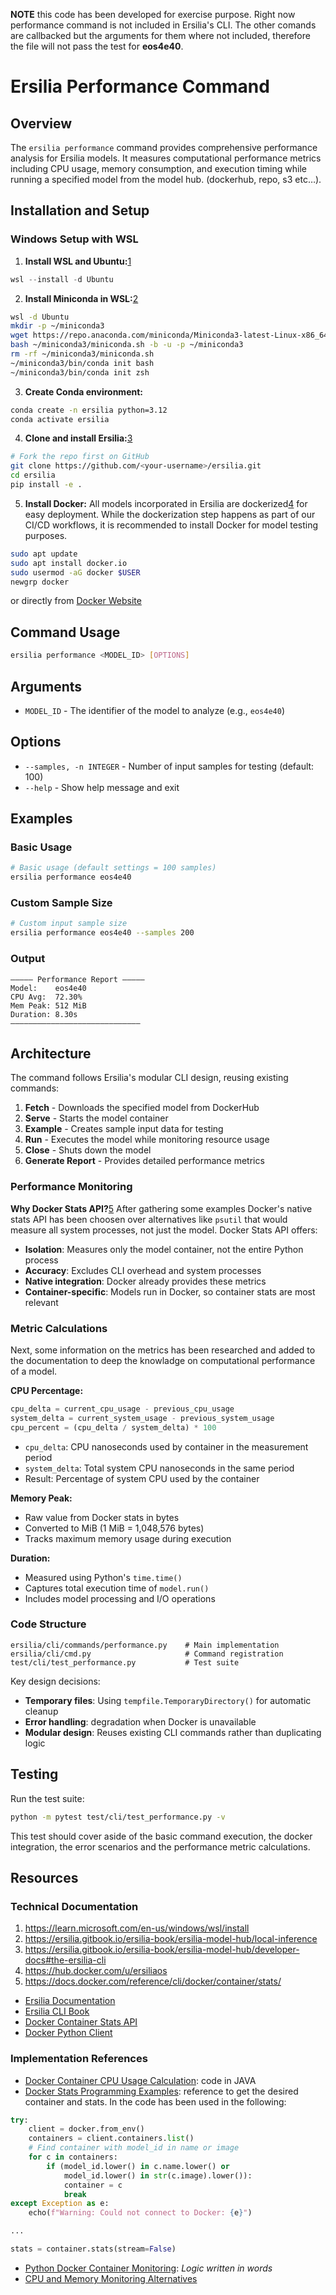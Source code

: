 **NOTE**
this code has been developed for exercise purpose. Right now performance command is not included in Ersilia's CLI.
The other comands are callbacked but the arguments for them where not included, therefore the file will not pass the test for **eos4e40**.

# Ersilia Performance Command

## Overview

The `ersilia performance` command provides comprehensive performance analysis for Ersilia models. It measures computational performance metrics including CPU usage, memory consumption, and execution timing while running a specified model from the model hub. (dockerhub, repo, s3 etc…).
   
## Installation and Setup

### Windows Setup with WSL

1. **Install WSL and Ubuntu:**[1](https://learn.microsoft.com/en-us/windows/wsl/install)
```powershell
wsl --install -d Ubuntu
```

2. **Install Miniconda in WSL:**[2](https://ersilia.gitbook.io/ersilia-book/ersilia-model-hub/local-inference)
```bash
wsl -d Ubuntu
mkdir -p ~/miniconda3
wget https://repo.anaconda.com/miniconda/Miniconda3-latest-Linux-x86_64.sh -O ~/miniconda3/miniconda.sh
bash ~/miniconda3/miniconda.sh -b -u -p ~/miniconda3
rm -rf ~/miniconda3/miniconda.sh
~/miniconda3/bin/conda init bash
~/miniconda3/bin/conda init zsh
```

3. **Create Conda environment:**
```bash
conda create -n ersilia python=3.12
conda activate ersilia
```

4. **Clone and install Ersilia:**[3](https://ersilia.gitbook.io/ersilia-book/ersilia-model-hub/developer-docs#the-ersilia-cli)
```bash
# Fork the repo first on GitHub
git clone https://github.com/<your-username>/ersilia.git
cd ersilia
pip install -e .
```

5. **Install Docker:**
All models incorporated in Ersilia are dockerized[4](https://hub.docker.com/u/ersiliaos) for easy deployment. While the dockerization step happens as part of our CI/CD workflows, it is recommended to install Docker for model testing purposes.
```bash
sudo apt update
sudo apt install docker.io
sudo usermod -aG docker $USER
newgrp docker
```

or directly from [Docker Website](https://www.docker.com/)

## Command Usage

```bash
ersilia performance <MODEL_ID> [OPTIONS]
```

## Arguments

- `MODEL_ID` - The identifier of the model to analyze (e.g., `eos4e40`)

## Options

- `--samples, -n INTEGER` - Number of input samples for testing (default: 100)
- `--help` - Show help message and exit

## Examples

### Basic Usage

```bash
# Basic usage (default settings = 100 samples)
ersilia performance eos4e40
```

### Custom Sample Size

```bash
# Custom input sample size
ersilia performance eos4e40 --samples 200
```

### Output
```
————— Performance Report —————
Model:    eos4e40
CPU Avg:  72.30%
Mem Peak: 512 MiB
Duration: 8.30s
—————————————————————————————
```

## Architecture

The command follows Ersilia's modular CLI design, reusing existing commands:

1. **Fetch** - Downloads the specified model from DockerHub
2. **Serve** - Starts the model container
3. **Example** - Creates sample input data for testing
4. **Run** - Executes the model while monitoring resource usage
5. **Close** - Shuts down the model
6. **Generate Report** - Provides detailed performance metrics


### Performance Monitoring

**Why Docker Stats API?**[5](https://docs.docker.com/reference/cli/docker/container/stats/)
After gathering some examples Docker's native stats API has been choosen over alternatives like `psutil` that would measure all system processes, not just the model. Docker Stats API offers:

- **Isolation**: Measures only the model container, not the entire Python process
- **Accuracy**: Excludes CLI overhead and system processes
- **Native integration**: Docker already provides these metrics
- **Container-specific**: Models run in Docker, so container stats are most relevant

### Metric Calculations
Next, some information on the metrics has been researched and added to the documentation to deep the knowladge on computational performance of a model.

**CPU Percentage:**

```python
cpu_delta = current_cpu_usage - previous_cpu_usage
system_delta = current_system_usage - previous_system_usage
cpu_percent = (cpu_delta / system_delta) * 100
```

- `cpu_delta`: CPU nanoseconds used by container in the measurement period
- `system_delta`: Total system CPU nanoseconds in the same period
- Result: Percentage of system CPU used by the container

**Memory Peak:**
- Raw value from Docker stats in bytes
- Converted to MiB (1 MiB = 1,048,576 bytes)
- Tracks maximum memory usage during execution

**Duration:**
- Measured using Python's `time.time()`
- Captures total execution time of `model.run()`
- Includes model processing and I/O operations

### Code Structure

```
ersilia/cli/commands/performance.py    # Main implementation
ersilia/cli/cmd.py                     # Command registration
test/cli/test_performance.py           # Test suite
```

Key design decisions:
- **Temporary files**: Using `tempfile.TemporaryDirectory()` for automatic cleanup
- **Error handling**: degradation when Docker is unavailable
- **Modular design**: Reuses existing CLI commands rather than duplicating logic

## Testing

Run the test suite:
```bash
python -m pytest test/cli/test_performance.py -v
```

This test should cover aside of the basic command execution, the docker integration, the error scenarios and the performance metric calculations.

## Resources

### Technical Documentation
1. https://learn.microsoft.com/en-us/windows/wsl/install
2. https://ersilia.gitbook.io/ersilia-book/ersilia-model-hub/local-inference
3. https://ersilia.gitbook.io/ersilia-book/ersilia-model-hub/developer-docs#the-ersilia-cli
4. https://hub.docker.com/u/ersiliaos
5. https://docs.docker.com/reference/cli/docker/container/stats/


- [Ersilia Documentation](https://ersilia.gitbook.io/)
- [Ersilia CLI Book](https://ersilia.gitbook.io/ersilia-book/)
- [Docker Container Stats API](https://docs.docker.com/reference/cli/docker/container/stats/)
- [Docker Python Client](https://docker-py.readthedocs.io/en/stable/containers.html)

### Implementation References
- [Docker Container CPU Usage Calculation](https://stackoverflow.com/questions/30271942/get-docker-container-cpu-usage-as-percentage): code in JAVA
- [Docker Stats Programming Examples](https://stackoverflow.com/questions/42968626/getting-docker-stats-programmatically): reference to get the desired container and stats. In the code has been used in the following:

```python
try:
    client = docker.from_env()
    containers = client.containers.list()
    # Find container with model_id in name or image
    for c in containers:
        if (model_id.lower() in c.name.lower() or 
            model_id.lower() in str(c.image).lower()):
            container = c
            break
except Exception as e:
    echo(f"Warning: Could not connect to Docker: {e}")

...

stats = container.stats(stream=False)
```

- [Python Docker Container Monitoring](https://medium.com/@martinkarlsson.io/control-and-monitor-your-docker-containers-with-python-7a3bdc4b88fa): *Logic written in words*
- [CPU and Memory Monitoring Alternatives](https://stackoverflow.com/questions/62404393/how-to-calculate-the-amount-of-cpu-and-memory-used-by-a-python-script)